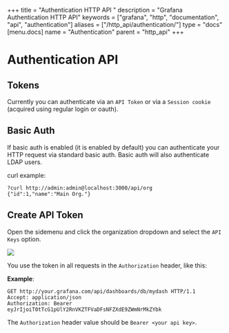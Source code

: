 +++
title = "Authentication HTTP API "
description = "Grafana Authentication HTTP API"
keywords = ["grafana", "http", "documentation", "api", "authentication"]
aliases = ["/http_api/authentication/"]
type = "docs"
[menu.docs]
name = "Authentication"
parent = "http_api"
+++

# Authentication API

## Tokens

Currently you can authenticate via an `API Token` or via a `Session cookie` (acquired using regular login or oauth).

## Basic Auth

If basic auth is enabled (it is enabled by default) you can authenticate your HTTP request via
standard basic auth. Basic auth will also authenticate LDAP users.

curl example:
```
?curl http://admin:admin@localhost:3000/api/org
{"id":1,"name":"Main Org."}
```

## Create API Token

Open the sidemenu and click the organization dropdown and select the `API Keys` option.

![](/img/v2/orgdropdown_api_keys.png)

You use the token in all requests in the `Authorization` header, like this:

**Example**:

    GET http://your.grafana.com/api/dashboards/db/mydash HTTP/1.1
    Accept: application/json
    Authorization: Bearer eyJrIjoiT0tTcG1pUlY2RnVKZTFVaDFsNFZXdE9ZWmNrMkZYbk

The `Authorization` header value should be `Bearer <your api key>`.
